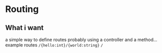 # Routing

## What i want
a simple way to define routes probably using a controller and a method...
example routes
`/{hello:int}/{world:string}`
`/`

